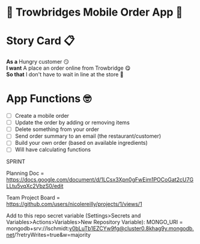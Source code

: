 # 🍦 Trowbridges Mobile Order App 🍦
# Story Card :clipboard: <br>
__As a__
Hungry customer :smirk: <br>
__I want__
A place an order online from Trowbridge :yum: <br>
__So that__
I don't have to wait in line at the store :brain: <br>

# App Functions :nerd_face: <br>
- [ ] Create a mobile order <br>
- [ ] Update the order by adding or removing items <br>
- [ ] Delete something from your order <br>
- [ ] Send order summary to an email (the restaurant/customer) <br>
- [ ] Build your own order (based on available ingredients) <br>
- [ ] Will have calculating functions <br>

SPRINT 

Planning Doc = https://docs.google.com/document/d/1LCsx3Xpn0gFwEim1POCoGat2cU7GLLtu5vqXc2VbzS0/edit

Team Project Board = https://github.com/users/nicolereilly/projects/1/views/1

Add to this repo secret variable (Settings>Secrets and Variables>Actions>Variables>New Repository Variable): 
MONGO_URI = mongodb+srv://lschmidt:y0bLuTb1EZCYw9fg@cluster0.8khag9y.mongodb.net/?retryWrites=true&w=majority



